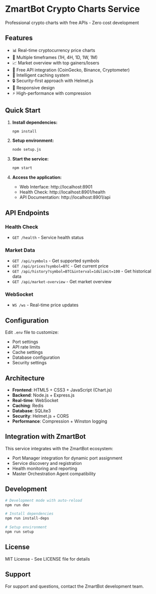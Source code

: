 # ZmartBot Crypto Charts Service

Professional crypto charts with free APIs - Zero cost development

## Features

- 📊 Real-time cryptocurrency price charts
- 🔄 Multiple timeframes (1H, 4H, 1D, 1W, 1M)
- 📈 Market overview with top gainers/losers
- 🚀 Free API integration (CoinGecko, Binance, Cryptometer)
- 💾 Intelligent caching system
- 🔒 Security-first approach with Helmet.js
- 📱 Responsive design
- ⚡ High-performance with compression

## Quick Start

1. **Install dependencies:**
   ```bash
   npm install
   ```

2. **Setup environment:**
   ```bash
   node setup.js
   ```

3. **Start the service:**
   ```bash
   npm start
   ```

4. **Access the application:**
   - Web Interface: http://localhost:8901
   - Health Check: http://localhost:8901/health
   - API Documentation: http://localhost:8901/api

## API Endpoints

### Health Check
- `GET /health` - Service health status

### Market Data
- `GET /api/symbols` - Get supported symbols
- `GET /api/prices?symbol=BTC` - Get current price
- `GET /api/history?symbol=BTC&interval=1d&limit=100` - Get historical data
- `GET /api/market-overview` - Get market overview

### WebSocket
- `WS /ws` - Real-time price updates

## Configuration

Edit `.env` file to customize:
- Port settings
- API rate limits
- Cache settings
- Database configuration
- Security settings

## Architecture

- **Frontend**: HTML5 + CSS3 + JavaScript (Chart.js)
- **Backend**: Node.js + Express.js
- **Real-time**: WebSocket
- **Caching**: Redis
- **Database**: SQLite3
- **Security**: Helmet.js + CORS
- **Performance**: Compression + Winston logging

## Integration with ZmartBot

This service integrates with the ZmartBot ecosystem:
- Port Manager integration for dynamic port assignment
- Service discovery and registration
- Health monitoring and reporting
- Master Orchestration Agent compatibility

## Development

```bash
# Development mode with auto-reload
npm run dev

# Install dependencies
npm run install-deps

# Setup environment
npm run setup
```

## License

MIT License - See LICENSE file for details

## Support

For support and questions, contact the ZmartBot development team.
